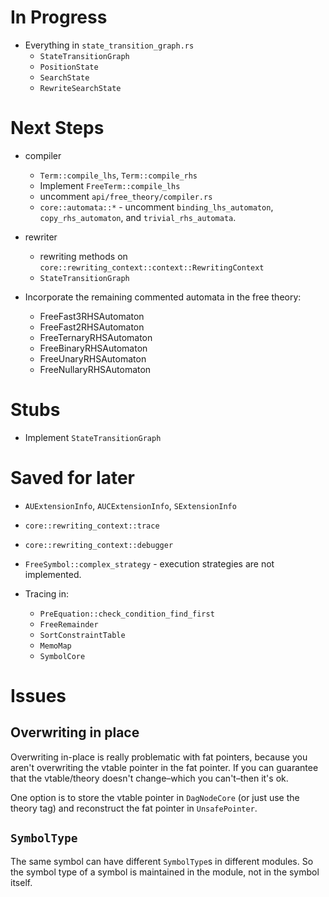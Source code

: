 # In Progress

- Everything in `state_transition_graph.rs`
  - `StateTransitionGraph`
  - `PositionState`
  - `SearchState`
  - `RewriteSearchState`

# Next Steps

- compiler
   - `Term::compile_lhs`, `Term::compile_rhs`
   - Implement `FreeTerm::compile_lhs`
   - uncomment `api/free_theory/compiler.rs`
   - `core::automata::*` - uncomment `binding_lhs_automaton`, `copy_rhs_automaton`, and `trivial_rhs_automata`.

- rewriter
  - rewriting methods on `core::rewriting_context::context::RewritingContext`
  - `StateTransitionGraph`
- Incorporate the remaining commented automata in the free theory: 
  * FreeFast3RHSAutomaton
  * FreeFast2RHSAutomaton
  * FreeTernaryRHSAutomaton
  * FreeBinaryRHSAutomaton
  * FreeUnaryRHSAutomaton
  * FreeNullaryRHSAutomaton


# Stubs

- Implement `StateTransitionGraph`

# Saved for later

- `AUExtensionInfo`, `AUCExtensionInfo`, `SExtensionInfo`
- `core::rewriting_context::trace`
- `core::rewriting_context::debugger`
- `FreeSymbol::complex_strategy` - execution strategies are not implemented.

- Tracing in:
    - `PreEquation::check_condition_find_first`
    - `FreeRemainder`
    - `SortConstraintTable`
    - `MemoMap`
    - `SymbolCore`

# Issues

## Overwriting in place
Overwriting in-place is really problematic with fat pointers, because you aren't 
overwriting the vtable pointer in the fat pointer. If you can guarantee that
the vtable/theory doesn't change–which you can't–then it's ok.

One option is to store the vtable pointer in `DagNodeCore` (or just use
the theory tag) and reconstruct the fat pointer in `UnsafePointer`.

## `SymbolType`

The same symbol can have different `SymbolType`s in different modules. So the symbol 
type of a symbol is maintained in the module, not in the symbol itself. 
